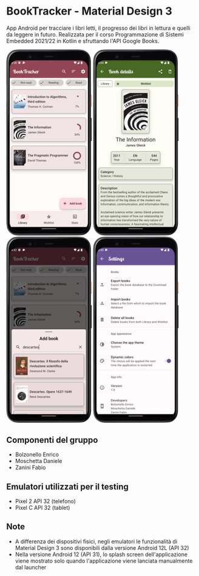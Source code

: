# BookTracker - Material Design 3
App Android per tracciare i libri letti, il progresso dei libri in lettura e quelli da leggere in futuro. Realizzata per il corso Programmazione di Sistemi Embedded 2021/22 in Kotlin e sfruttando l'API Google Books.

<p float="center">
  <img src="https://github.com/enricobolzonello/BookTracker/blob/master/images/mainactivity1.png" width="225" />
  <img src="https://github.com/enricobolzonello/BookTracker/blob/master/images/bookdetail.png" width="225" /> 
  <img src="https://github.com/enricobolzonello/BookTracker/blob/master/images/add_small.png" width="225" />
  <img src="https://github.com/enricobolzonello/BookTracker/blob/master/images/settings.png" width="225" />
</p>

## Componenti del gruppo
- Bolzonello Enrico
- Moschetta Daniele
- Zanini Fabio
## Emulatori utilizzati per il testing
- Pixel 2 API 32 (telefono)
- Pixel C API 32 (tablet)
## Note
- A differenza dei dispositivi fisici, negli emulatori le funzionalità di Material Design 3 sono disponibili dalla versione Android 12L (API 32)
- Nella versione Android 12 (API 31), lo splash screen dell'applicazione viene mostrato solo quando l'applicazione viene lanciata manualmente dal launcher
